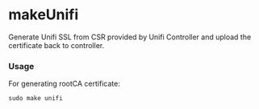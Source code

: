# makeUnifi

Generate Unifi SSL from CSR provided by Unifi Controller and upload the certificate back to controller.

### Usage

For generating rootCA certificate:
```
sudo make unifi
```